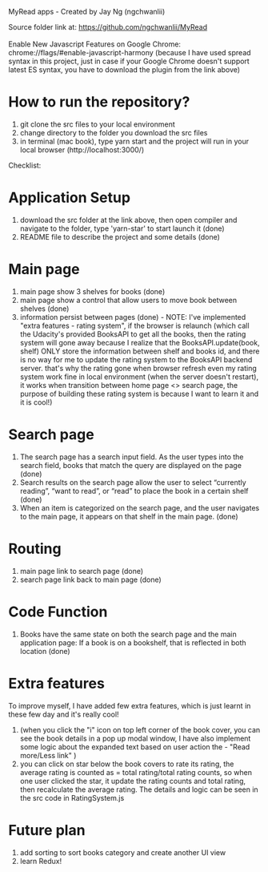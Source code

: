 MyRead apps - Created by Jay Ng (ngchwanlii)

Source folder link at: https://github.com/ngchwanlii/MyRead
<br />
<br />
Enable New Javascript Features on Google Chrome: chrome://flags/#enable-javascript-harmony (because I have used spread syntax in this project, just in case if your Google Chrome doesn't support latest ES syntax, you have to download the plugin from the link above)

# How to run the repository?
1. git clone the src files to your local environment
2. change directory to the folder you download the src files
3. in terminal (mac book), type yarn start and the project will run in your local browser (http://localhost:3000/)


Checklist:

# Application Setup
1. download the src folder at the link above, then open compiler and navigate to the folder, type 'yarn-star' to start launch it (done)
2.  README file to describe the project and some details (done)

# Main page
1. main page show 3 shelves for books (done)
2. main page show a control that allow users to move book between shelves (done)
3. information persist between pages (done) - NOTE: I've implemented "extra features - rating system", if the browser is relaunch (which call the Udacity's provided BooksAPI to get all the books, then the rating system will gone away because I realize that the BooksAPI.update(book, shelf) ONLY store the information between shelf and books id, and there is no way for me to update the rating system to the BooksAPI backend server. that's why the rating gone when browser refresh even my rating system work fine in local environment (when the server doesn't restart), it works when transition between home page <> search page, the purpose of building these rating system is because I want to learn it and it is cool!)

# Search page
1. The search page has a search input field. As the user types into the search field, books that match the query are displayed on the page (done)
2. Search results on the search page allow the user to select “currently reading”, “want to read”, or “read” to place the book in a certain shelf (done)
3. When an item is categorized on the search page, and the user navigates to the main page, it appears on that shelf in the main page. (done)

# Routing
1. main page link to search page (done)
2. search page link back to main page (done)

# Code Function
1. Books have the same state on both the search page and the main application page: If a book is on a bookshelf, that is reflected in both location (done)

# Extra features
To improve myself, I have added few extra features, which is just learnt in these few day and it's really cool!
1. <Book details informaton> (when you click the "i" icon on top left corner of the book cover, you can see the book details in a pop up modal window, I have also implement some logic about the expanded text based on user action the - "Read more/Less link" )
2. <Rating System> you can click on star below the book covers to rate its rating, the average rating is counted as = total rating/total rating counts, so when one user clicked the star, it update the rating counts and total rating, then recalculate the average rating. The details and logic can be seen in the src code in RatingSystem.js

# Future plan
1. add sorting to sort books category and create another UI view
2. learn Redux!
